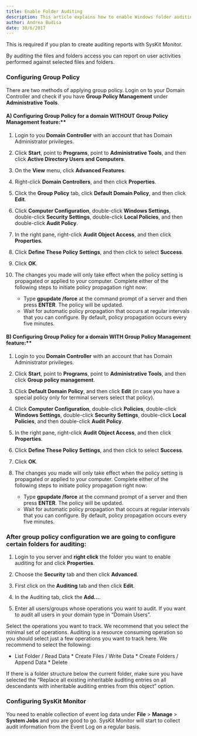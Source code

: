 ```yaml
---
title: Enable Folder Auditing
description: This article explains how to enable Windows folder auditing.
author: Andrea Budisa
date: 30/6/2017
---
```

This is required if you plan to create auditing reports with SysKit Monitor.

By auditing the files and folders access you can report on user activities performed against selected files and folders.

### Configuring Group Policy

There are two methods of applying group policy. Login on to your Domain Controller and check if you have **Group Policy Management** under **Administrative Tools**.

#### A) Configuring Group Policy for a domain WITHOUT Group Policy Management feature:**
1. Login to you **Domain Controller** with an account that has Domain Administrator privileges.

1. Click **Start**, point to **Programs**, point to **Administrative Tools**, and then click **Active Directory Users and Computers**.

1. On the **View** menu, click **Advanced Features**.

1. Right-click **Domain Controllers**, and then click **Properties**.

1. Click the **Group Policy** tab, click **Default Domain Policy**, and then click **Edit**.

1. Click **Computer Configuration**, double-click **Windows Settings**, double-click **Security Settings**, double-click **Local Policies**, and then double-click **Audit Policy**.

1. In the right pane, right-click **Audit Object Access**, and then click **Properties**.

1. Click **Define These Policy Settings**, and then click to select **Success**.

1. Click **OK**.

1. The changes you made will only take effect when the policy setting is propagated or applied to your computer. Complete either of the following steps to initiate policy propagation right now:
   * Type **gpupdate /force** at the command prompt of a server and then press **ENTER**. The policy will be updated.
   * Wait for automatic policy propagation that occurs at regular intervals that you can configure. By default, policy propagation occurs every five minutes.

#### B) Configuring Group Policy for a domain WITH Group Policy Management feature:**

1. Login to you **Domain Controller** with an account that has Domain Administrator privileges.

1. Click **Start**, point to **Programs**, point to **Administrative Tools**, and then click **Group policy management**.

1. Click **Default Domain Policy**, and then click **Edit** (in case you have a special policy only for terminal servers select that policy).

1. Click **Computer Configuration**, double-click **Policies**, double-click **Windows Settings**, double-click **Security Settings**, double-click **Local Policies**, and then double-click **Audit Policy**.

1. In the right pane, right-click **Audit Object Access**, and then click **Properties**.

1. Click **Define These Policy Settings**, and then click to select **Success**.

1. Click **OK**.

1. The changes you made will only take effect when the policy setting is propagated or applied to your computer. Complete either of the following steps to initiate policy propagation right now:
    * Type **gpupdate /force** at the command prompt of a server and then press **ENTER**. The policy will be updated.
    * Wait for automatic policy propagation that occurs at regular intervals that you can configure. By default, policy propagation occurs every five minutes.

### After group policy configuration we are going to configure certain folders for auditing:

1. Login to you server and **right click** the folder you want to enable auditing for and click **Properties**.

1. Choose the **Security** tab and then click **Advanced**.

1. First click on the **Auditing** tab and then click **Edit**.

1. In the Auditing tab, click the **Add…**.

1. Enter all users/groups whose operations you want to audit. If you want to audit all users in your domain type in “Domain Users”.

Select the operations you want to track. We recommend that you select the minimal set of operations. Auditing is a resource consuming operation so you should select just a few operations you want to track here. We recommend to select the following:
   * List Folder / Read Data
    * Create Files / Write Data
    * Create Folders / Append Data
    * Delete

If there is a folder structure below the current folder, make sure you have selected the “Replace all existing inheritable auditing entries on all descendants with inheritable auditing entries from this object” option.

### Configuring SysKit Monitor

You need to enable collection of event log data under **File** > **Manage** > **System Jobs** and you are good to go. SysKit Monitor will start to collect audit information from the Event Log on a regular basis.